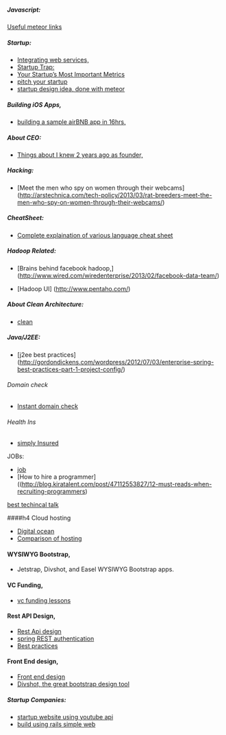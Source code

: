 ##### Javascript:
  [Useful meteor links](http://themeteorbook.com/)


##### Startup:
   - [Integrating web services,](https://zapier.com/zapbook/)
   - [Startup Trap:](http://blog.8thlight.com/uncle-bob/2013/03/05/TheStartUpTrap.html)
   - [Your Startup’s Most Important Metrics](http://tomtunguz.com/your-startups-10-most-important-metrics/)
  - [pitch your startup](http://getapitchdeck.com/)
  - [startup design idea, done with meteor](http://pegleg.it/about)

##### Building iOS Apps,
 - [building a sample airBNB app in 16hrs,](https://blog.stackmob.com/2013/03/build-an-airbnb-clone-in-a-day/)

##### About CEO:
  - [Things about I knew 2 years ago as founder,](https://speakerdeck.com/giladvdn/ten-things-about-being-a-founder-i-wish-i-knew-two-years-ago?x=1)

##### Hacking:
  - [Meet the men who spy on women through their webcams]
  (http://arstechnica.com/tech-policy/2013/03/rat-breeders-meet-the-men-who-spy-on-women-through-their-webcams/)

##### CheatSheet:
 - [Complete explaination of various language cheat sheet](http://overapi.com/)


##### Hadoop Related:
  - [Brains behind facebook hadoop,]
  (http://www.wired.com/wiredenterprise/2013/02/facebook-data-team/)

  - [Hadoop UI]
  (http://www.pentaho.com/)

##### About Clean Architecture:
  - [clean](http://blog.8thlight.com/uncle-bob/2012/08/13/the-clean-architecture.html)

##### Java/J2EE:
 - [j2ee best practices]
 (http://gordondickens.com/wordpress/2012/07/03/enterprise-spring-best-practices-part-1-project-config/)


###### Domain check
- [Instant domain check](http://instantname.me/)
###### Health Ins
  - [simply Insured](http://blog.simplyinsured.com/) 

JOBs:
- [job](http://recruiting.jobvite.com/customers/)
- [How to hire a programmer]((http://blog.kiratalent.com/post/47112553827/12-must-reads-when-recruiting-programmers)

[best techincal talk](https://news.ycombinator.com/item?id=5511466)

####h4 Cloud hosting
 - [Digital ocean](https://www.digitalocean.com/)
 - [Comparison of hosting](https://news.ycombinator.com/item?id=6018486)

#### WYSIWYG Bootstrap,
-  Jetstrap, Divshot, and Easel WYSIWYG Bootstrap apps.

#### VC Funding,
-  [vc funding lessons](http://viniciusvacanti.com/2013/04/16/lessons-learned-raising-6-million/)

#### Rest API Design,
- [Rest Api design](https://www.stormpath.com/blog/secure-your-rest-api-right-way)
- [spring REST authentication](http://www.javacodegeeks.com/2012/05/how-to-use-resttemplate-with-basic.html)
- [Best practices ](http://www.vinaysahni.com/best-practices-for-a-pragmatic-restful-api?hn)


#### Front End design,
- [Front end design](https://github.com/dypsilon/frontend-dev-bookmarks)
- [Divshot, the great bootstrap design tool](http://www.divshot.com/)


##### Startup Companies:
- [startup website using youtube api](http://en-us.blynde.com/)
- [build using rails simple web](http://www.vutran.me/blog/from-learning-rails-to-deploying-a-saas-app-in-7-days/)
